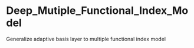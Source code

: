 # Deep_Mutiple_Functional_Index_Model
Generalize adaptive basis layer to multiple functional index model
